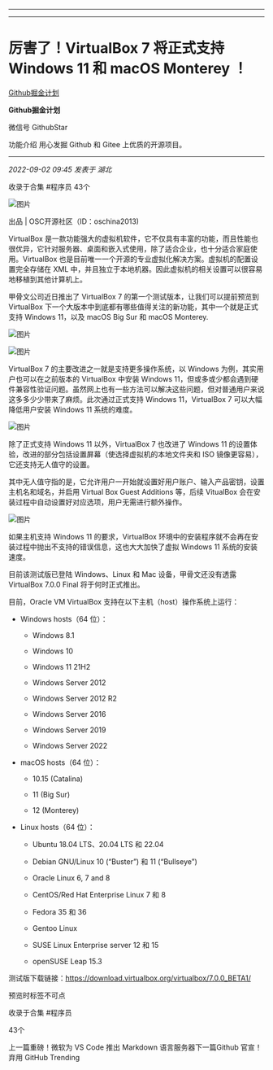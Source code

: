 ----------------------------------------
----------------------------------------
#  厉害了！VirtualBox 7 将正式支持 Windows 11 和 macOS Monterey ！

[ Github掘金计划 ](javascript:void\(0\);)

**Github掘金计划** ![]()

微信号 GithubStar

功能介绍 用心发掘 Github 和 Gitee 上优质的开源项目。

____

_2022-09-02 09:45_ _发表于 湖北_

收录于合集 #程序员 43个

![图片](https://mmbiz.qpic.cn/mmbiz_png/dkwuWwLoRKibtRatWwtjWibOEdbK8K8EnnFrdI3SiaTF8XXt2gsLLGnqTLkzLJPN4pKVXZZvjSDZ8EGcV9bciaR1PA/640?wx_fmt=png&wxfrom=5&wx_lazy=1&wx_co=1)

出品 | OSC开源社区（ID：oschina2013)

VirtualBox
是一款功能强大的虚拟机软件，它不仅具有丰富的功能，而且性能也很优异，它针对服务器、桌面和嵌入式使用，除了适合企业，也十分适合家庭使用。VirtualBox
也是目前唯一一个开源的专业虚拟化解决方案。虚拟机的配置设置完全存储在 XML 中，并且独立于本地机器。因此虚拟机的相关设置可以很容易地移植到其他计算机上。

甲骨文公司近日推出了 VirtualBox 7 的第一个测试版本，让我们可以提前预览到 VirtualBox
下一个大版本中到底都有哪些值得关注的新功能，其中一个就是正式支持 Windows 11，以及 macOS Big Sur 和 macOS Monterey.

![图片](https://mmbiz.qpic.cn/mmbiz_png/BcyAypujBVY54xhic36vywA3OTN6hd0p3oBJ4prEMDby6sbxj5KLrzIaBvqiayp0jD9smTYH9h6PVE2oWGjicxXbQ/640?wx_fmt=png)

  

![图片](https://mmbiz.qpic.cn/mmbiz_png/BcyAypujBVY54xhic36vywA3OTN6hd0p3gdXI1R3KQibpDCYNp6uQAZWvjK25ianC9gkXV7t7XmaNno66PGWAia1UQ/640?wx_fmt=png)

VirtualBox 7 的主要改进之一就是支持更多操作系统，以 Windows 为例，其实用户也可以在之前版本的 VirtualBox 中安装
Windows 11，但或多或少都会遇到硬件兼容性验证问题。虽然网上也有一些方法可以解决这些问题，但对普通用户来说这多多少少带来了麻烦。此次通过正式支持
Windows 11，VirtualBox 7 可以大幅降低用户安装 Windows 11 系统的难度。

![图片](https://mmbiz.qpic.cn/mmbiz_png/dkwuWwLoRKibtRatWwtjWibOEdbK8K8EnntDJ5tIYkjMm7s6QNRwcOvG1eJHcqlBk1GngkgAauvT1icpcibrJg5Lfw/640?wx_fmt=png&wxfrom=5&wx_lazy=1&wx_co=1)

除了正式支持 Windows 11 以外，VirtualBox 7 也改进了 Windows 11
的设置体验，改进的部分包括设置屏幕（使选择虚拟机的本地文件夹和 ISO 镜像更容易），它还支持无人值守的设置。

其中无人值守指的是，它允许用户一开始就设置好用户账户、输入产品密钥，设置主机名和域名，并启用 Virtual Box Guest Additions
等，后续 VitualBox 会在安装过程中自动设置好对应选项，用户无需进行额外操作。

![图片](https://mmbiz.qpic.cn/mmbiz_png/dkwuWwLoRKibtRatWwtjWibOEdbK8K8Ennyic4icQHtGRfFnVVu9icottDUlOWa5NIFt2nkUbN2G9Tg3x2ur1ib9Rwbg/640?wx_fmt=png&wxfrom=5&wx_lazy=1&wx_co=1)

如果主机支持 Windows 11 的要求，VirtualBox 环境中的安装程序就不会再在安装过程中抛出不支持的错误信息，这也大大加快了虚拟
Windows 11 系统的安装速度。

目前该测试版已登陆 Windows、Linux 和 Mac 设备，甲骨文还没有透露 VirtualBox 7.0.0 Final 将于何时正式推出。

目前，Oracle VM VirtualBox 支持在以下主机（host）操作系统上运行：

  * Windows hosts（64 位）：

    * Windows 8.1

    * Windows 10

    * Windows 11 21H2

    * Windows Server 2012

    * Windows Server 2012 R2

    * Windows Server 2016

    * Windows Server 2019

    * Windows Server 2022

  * macOS hosts（64 位）：

    * 10.15 (Catalina)

    * 11 (Big Sur)

    * 12 (Monterey)

  * Linux hosts（64 位）：

    * Ubuntu 18.04 LTS、20.04 LTS 和 22.04

    * Debian GNU/Linux 10 (“Buster”) 和 11 (“Bullseye”)

    * Oracle Linux 6, 7 and 8

    * CentOS/Red Hat Enterprise Linux 7 和 8

    * Fedora 35 和 36

    * Gentoo Linux

    * SUSE Linux Enterprise server 12 和 15

    * openSUSE Leap 15.3

测试版下载链接：https://download.virtualbox.org/virtualbox/7.0.0_BETA1/

预览时标签不可点

收录于合集 #程序员

43个

上一篇重磅！微软为 VS Code 推出 Markdown 语言服务器下一篇Github 官宣！弃用 GitHub Trending

